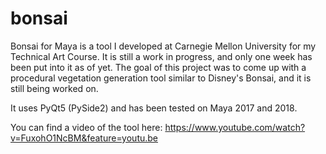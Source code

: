 # bonsai
Bonsai for Maya is a tool I developed at Carnegie Mellon University for my Technical Art Course. It is still a work in progress, and only one week has been put into it as of yet. The goal of this project was to come up with a procedural vegetation generation tool similar to Disney's Bonsai, and it is still being worked on.

It uses PyQt5 (PySide2) and has been tested on Maya 2017 and 2018. 

You can find a video of the tool here:
https://www.youtube.com/watch?v=FuxohO1NcBM&feature=youtu.be
